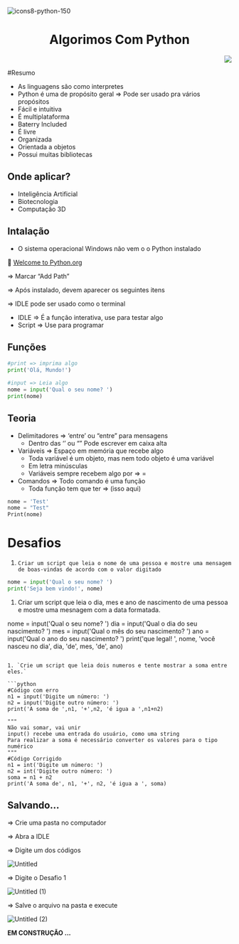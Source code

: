 ![icons8-python-150](https://github.com/KeilianeRocha/AlgoritmosComPython-/assets/109313933/d0bb8ba0-13e8-476e-8e0c-d9f29bedcdf4)

<h1 align="center"> Algorimos Com Python </h1>
<p align="right">
<img loading="lazy" src="http://img.shields.io/static/v1?label=STATUS&message=EM%20DESENVOLVIMENTO"/>
</p>
 #Resumo

- As linguagens são como interpretes
- Python é uma de propósito geral ⇒ Pode ser usado pra vários propósitos
- Fácil e intuitiva
- É multiplataforma
- Baterry Included
- É livre
- Organizada
- Orientada a objetos
- Possui muitas bibliotecas

## Onde aplicar?

- Inteligência Artificial
- Biotecnologia
- Computação 3D

## Intalação

- O sistema operacional Windows não vem o o Python instalado
  
🔗 [Welcome to Python.org](https://www.python.org/)

⇒ Marcar “Add Path” 

⇒ Após instalado, devem aparecer os seguintes itens

⇒ IDLE pode ser usado como o terminal

- IDLE ⇒ É a função interativa, use para testar algo
- Script ⇒ Use para programar


## Funções

```python
#print => imprima algo
print('Olá, Mundo!')

#input => Leia algo
nome = input('Qual o seu nome? ')
print(nome)
```

## Teoria

- Delimitadores ⇒ ‘entre’ ou “entre” para mensagens
    - Dentro das ‘’ ou “” Pode escrever em caixa alta
- Variáveis ⇒ Espaço em memória que recebe algo
    - Toda variável é um objeto, mas nem todo objeto é uma variável
    - Em letra minúsculas
    - Variáveis sempre recebem algo por ⇒ =
- Comandos ⇒ Todo comando é uma função
    - Toda função tem que ter ⇒ (isso aqui)

```python
nome = 'Test'
nome = "Test"
Print(nome)
```

# Desafios

1. `Criar um script que leia o nome de uma pessoa e mostre uma mensagem de boas-vindas de acordo com o valor digitado`

```python
nome = input('Qual o seu nome? ')
print('Seja bem vindo!', nome)
```

1. Criar um script que leia o dia, mes e ano de nascimento de uma pessoa e mostre uma mesnagem com a data formatada.


nome = input('Qual o seu nome? ')
dia = input('Qual o dia do seu nascimento? ')
mes = input('Qual o mês do seu nascimento? ')
ano = input('Qual o ano do seu nascimento? ')
print('que legal! ', nome, 'você nasceu no dia', dia, 'de', mes, 'de', ano)
```

1. `Crie um script que leia dois numeros e tente mostrar a soma entre eles.`

```python
#Código com erro
n1 = input('Digite um número: ')
n2 = input('Digite outro número: ')
print('A soma de ',n1, '+',n2, 'é igua a ',n1+n2)

"""
Não vai somar, vai unir
input() recebe uma entrada do usuário, como uma string
Para realizar a soma é necessário converter os valores para o tipo numérico
"""
#Código Corrigido
n1 = int('Digite um número: ')
n2 = int('Digite outro número: ')
soma = n1 + n2
print('A soma de', n1, '+', n2, 'é igua a ', soma)
```

## Salvando…

⇒ Crie uma pasta no computador

⇒ Abra a IDLE

⇒ Digite um dos códigos

![Untitled](https://github.com/KeilianeRocha/algoritmoComPy/assets/109313933/f407f936-1460-43ef-b48a-7d8e56f34c75)

⇒ Digite o Desafio 1

![Untitled (1)](https://github.com/KeilianeRocha/algoritmoComPy/assets/109313933/1e59e770-c54b-495e-aeeb-2f72b5fcb441)

⇒ Salve o arquivo na pasta e
 execute
 
![Untitled (2)](https://github.com/KeilianeRocha/algoritmoComPy/assets/109313933/048e9b2c-8e73-493d-b4fd-c49bb5a38e37)

**EM CONSTRUÇÃO ...**

 
